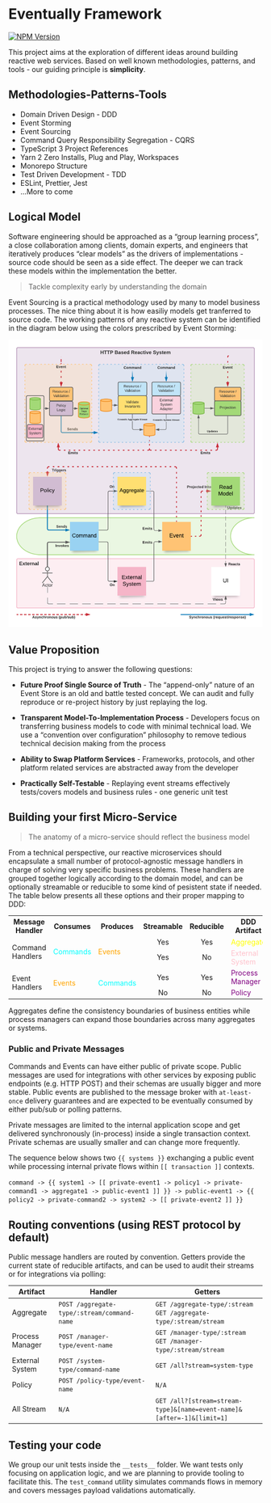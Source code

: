 # Eventually Framework

[![NPM Version](https://img.shields.io/npm/v/@rotorsoft/eventually.svg)](https://www.npmjs.com/package/@rotorsoft/eventually)

This project aims at the exploration of different ideas around building reactive web services. Based on well known methodologies, patterns, and tools - our guiding principle is **simplicity**.

## Methodologies-Patterns-Tools

- Domain Driven Design - DDD
- Event Storming
- Event Sourcing
- Command Query Responsibility Segregation - CQRS
- TypeScript 3 Project References
- Yarn 2 Zero Installs, Plug and Play, Workspaces
- Monorepo Structure
- Test Driven Development - TDD
- ESLint, Prettier, Jest
- ...More to come

## Logical Model

Software engineering should be approached as a “group learning process”, a close collaboration among clients, domain experts, and engineers that iteratively produces “clear models” as the drivers of implementations - source code should be seen as a side effect. The deeper we can track these models within the implementation the better.

> Tackle complexity early by understanding the domain

Event Sourcing is a practical methodology used by many to model business processes. The nice thing about it is how easiliy models get tranferred to source code. The working patterns of any reactive system can be identified in the diagram below using the colors prescribed by Event Storming:

![Logical Model](./assets/flow.png)

## Value Proposition

This project is trying to answer the following questions:

- **Future Proof Single Source of Truth** - The “append-only” nature of an Event Store is an old and battle tested concept. We can audit and fully reproduce or re-project history by just replaying the log.

- **Transparent Model-To-Implementation Process** - Developers focus on transferring business models to code with minimal technical load. We use a “convention over configuration” philosophy to remove tedious technical decision making from the process

- **Ability to Swap Platform Services** - Frameworks, protocols, and other platform related services are abstracted away from the developer

- **Practically Self-Testable** - Replaying event streams effectively tests/covers models and business rules - one generic unit test

## Building your first Micro-Service

> The anatomy of a micro-service should reflect the business model

From a technical perspective, our reactive microservices should encapsulate a small number of protocol-agnostic message handlers in charge of solving very specific business problems. These handlers are grouped together logically according to the domain model, and can be optionally streamable or reducible to some kind of pesistent state if needed. The table below presents all these options and their proper mapping to DDD:

<table>
    <tr>
        <th>Message Handler</th>
        <th>Consumes</th>
        <th>Produces</th>
        <th style="text-align:center">Streamable</th>
        <th style="text-align:center">Reducible</th>
        <th>DDD Artifact</th>
    </tr>
    <tr>
        <td rowspan="2">Command Handlers</td>
        <td rowspan="2" style="color:cyan">Commands</td>
        <td rowspan="2" style="color:orange">Events</td>
        <td style="text-align:center">Yes</td>
        <td style="text-align:center">Yes</td>
        <td style="color:yellow">Aggregate</td>
    </tr>
    <tr>
        <td style="text-align:center">Yes</td>
        <td style="text-align:center">No</td>
        <td style="color:pink">External System</td>
    </tr>
    <tr>
        <td rowspan="2">Event Handlers</td>
        <td rowspan="2" style="color:orange">Events</td>
        <td rowspan="2" style="color:cyan">Commands</td>
        <td style="text-align:center">Yes</td>
        <td style="text-align:center">Yes</td>
        <td style="color:purple">Process Manager</td>
    </tr>
    </tr>
        <td style="text-align:center">No</td>
        <td style="text-align:center">No</td>
        <td style="color:purple">Policy</td>
    </tr>
</table>

Aggregates define the consistency boundaries of business entities while process managers can expand those boundaries across many aggregates or systems.

### Public and Private Messages

Commands and Events can have either public of private scope. Public messages are used for integrations with other services by exposing public endpoints (e.g. HTTP POST) and their schemas are usually bigger and more stable. Public events are published to the message broker with `at-least-once` delivery guarantees and are expected to be eventually consumed by either pub/sub or polling patterns.

Private messages are limited to the internal application scope and get delivered synchronously (in-process) inside a single transaction context. Private schemas are usually smaller and can change more frequently.

The sequence below shows two `{{ systems }}` exchanging a public event while processing internal private flows within `[[ transaction ]]` contexts.

`command -> {{ system1 -> [[ private-event1 -> policy1 -> private-command1 -> aggregate1 -> public-event1 ]] }} -> public-event1 -> {{ policy2 -> private-command2 -> system2 -> [[ private-event2 ]] }}`

## Routing conventions (using REST protocol by default)

Public message handlers are routed by convention. Getters provide the current state of reducible artifacts, and can be used to audit their streams or for integrations via polling:

| Artifact        | Handler                                     | Getters                                                                |
| --------------- | ------------------------------------------- | ---------------------------------------------------------------------- |
| Aggregate       | `POST /aggregate-type/:stream/command-name` | `GET /aggregate-type/:stream`<br/>`GET /aggregate-type/:stream/stream` |
| Process Manager | `POST /manager-type/event-name`             | `GET /manager-type/:stream`<br/>`GET /manager-type/:stream/stream`     |
| External System | `POST /system-type/command-name`            | `GET /all?stream=system-type`                                          |
| Policy          | `POST /policy-type/event-name`              | `N/A`                                                                  |
| All Stream      | `N/A`                                       | `GET /all?[stream=stream-type]&[name=event-name]&[after=-1]&[limit=1]` |

## Testing your code

We group our unit tests inside the `__tests__` folder. We want tests only focusing on application logic, and we are planning to provide tooling to facilitate this. The `test_command` utility simulates commands flows in memory and covers messages payload validations automatically.
